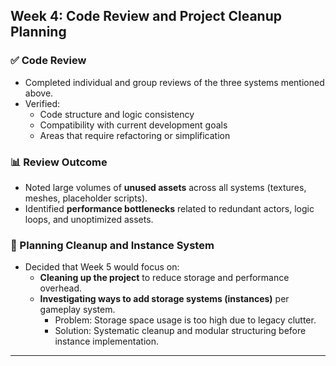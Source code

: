 ## Week 4: Code Review and Project Cleanup Planning

### ✅ Code Review
- Completed individual and group reviews of the three systems mentioned above.
- Verified:
  - Code structure and logic consistency
  - Compatibility with current development goals
  - Areas that require refactoring or simplification

### 📊 Review Outcome
- Noted large volumes of **unused assets** across all systems (textures, meshes, placeholder scripts).
- Identified **performance bottlenecks** related to redundant actors, logic loops, and unoptimized assets.

### 🧼 Planning Cleanup and Instance System
- Decided that Week 5 would focus on:
  - **Cleaning up the project** to reduce storage and performance overhead.
  - **Investigating ways to add storage systems (instances)** per gameplay system.
    - Problem: Storage space usage is too high due to legacy clutter.
    - Solution: Systematic cleanup and modular structuring before instance implementation.

---

